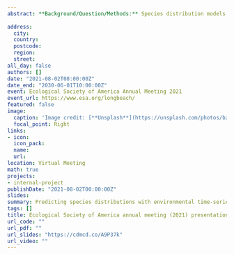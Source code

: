```yaml
---
abstract: **Background/Question/Methods:** Species distribution models (SDMs) have become indispensable tools for relating species occurrences to environmental conditions. Most commonly, these models utilize machine learning algorithms to statistically evaluate environmental covariates to determine the relative suitability of locations on the landscape. Currently these models are limited to static predictors, usually constructed from averaging climate data over extended periods. Deep learning neural networks have been used in other fields of research to interpret time series dynamics and can be used to fit SDMs without averaging or simplifying input data, and enable dynamic processes to better inform the models. We tested this modeling architecture using thirty years of monthly bioclimatic data to predict species distribution for four previously studied, globally invasive species: wild boar, kudzu, Asian Harlequin ladybird, and monk parakeet. We compared four deep-learning architectures to traditional methods that used gradient boosted machines (GBM), Maximum Entropy (MaxEnt) and Random Forest (RF) and 19 Bioclim variables. Each model was trained on 35% of collected data (At) and tested on a separate 35% (Av) for internal model accuracy, with 10,000 pseudo-absences and 10,000 bootstrapped occurrences used for each species. **Results/Conclusions:** Of the four deep-learning architectures considered, Convolutional neural networks (CNN), Recurrent neural networks (RNNs), Residual networks (ResNet), and Inception time networks (ITN), we found the ResNet architecture provided the best model for all four species. Final model area under the receiver operating curves (AUCs) were 0.99 for kudzu, Asian Harlequin ladybird, and monk parakeet and 0.93 for wild boar. In all cases, the deep-learning models perform as well or better than than the best model out of GBM, MaxEnt, and RF. The deep learning models required more computation time, with an average of 40 epochs required to achieve the best model fits. Deep learning approaches provided high performing species distribution models and have the distinct advantage of avoiding feature construction that can obscure informative predictors.
  
address:
  city:
  country: 
  postcode: 
  region: 
  street: 
all_day: false
authors: []
date: "2021-08-02T08:00:00Z"
date_end: "2030-06-01T10:00:00Z"
event: Ecological Society of America Annual Meeting 2021
event_url: https://www.esa.org/longbeach/
featured: false
image:
  caption: 'Image credit: [**Unsplash**](https://unsplash.com/photos/bzdhc5b3Bxs)'
  focal_point: Right
links:
- icon: 
  icon_pack: 
  name: 
  url: 
location: Virtual Meeting
math: true
projects:
- internal-project
publishDate: "2021-08-02T00:00:00Z"
slides: 
summary: Predicting species distributions with environmental time-series data and deep-learning.
tags: []
title: Ecological Society of America annual meeting (2021) presentation
url_code: ""
url_pdf: ""
url_slides: "https://cdmcd.co/A9P37k"
url_video: ""
---
```



